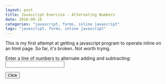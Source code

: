 ```yaml
---
layout: post
title: Javascript Exercise - Alternating Numbers
date: 2016-09-16
categories: "javascript, forms, inline javascript"
tags: "javascript, forms, inline javascript"
---
```


This is my first attempt at getting a javascript program to operate inline on an html page. So far, it's broken. Not worth trying.

<body>
<form name="myform" action="" method="get">Enter a line of numbers to alternate adding and subtracting: <br>
<input type="text" name="inputbox" value=""><p>
<input type="button" name="button" Value="Click" onClick="alternator(form.inputbox.value)">
</form>

<script language="JavaScript">

function testResults (form) {
    var testVar = form.inputbox.value;
    alert ("You typed: " + TestVar);
}

function sumOf(array) {
	var sum = 0;
	for(var i=0; i<array.length; i++) {
		sum += array[i];
	}
	return sum;
}

function alternator(form) {
	var array = form.inputbox.value
	var newArray = [array[0], array[1]];
	var result = null;
	var i=2;
	while(i<array.length) {
		if(i % 2 === 0) {
			newArray[i] = (array[i]) * -1;
			}	
		if(i % 2 !== 0) {
			newArray[i] = (array[i]);
			}
		i++;
		}
		result = sumOf(newArray);
	alert (result);
}




</script>